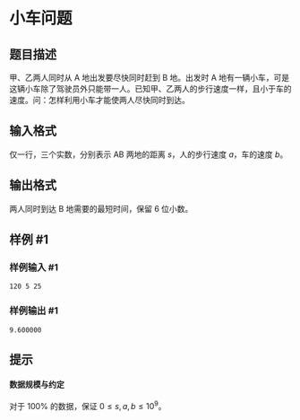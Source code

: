 # 小车问题

## 题目描述

甲、乙两人同时从 A 地出发要尽快同时赶到 B 地。出发时 A 地有一辆小车，可是这辆小车除了驾驶员外只能带一人。已知甲、乙两人的步行速度一样，且小于车的速度。问：怎样利用小车才能使两人尽快同时到达。

## 输入格式

仅一行，三个实数，分别表示 AB 两地的距离 $s$，人的步行速度 $a$，车的速度 $b$。

## 输出格式

两人同时到达 B 地需要的最短时间，保留 $6$ 位小数。

## 样例 #1

### 样例输入 #1
```
120 5 25
```

### 样例输出 #1

```
9.600000
```

## 提示

#### 数据规模与约定

对于 $100\%$ 的数据，保证 $0 \leq s, a, b \leq 10^9$。
